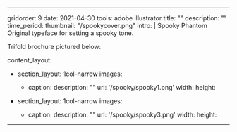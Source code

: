 ---

gridorder: 9
date: 2021-04-30
tools: adobe illustrator
title: ""
description: ""
time_period:
thumbnail: "/spookycover.png"
intro: |
 Spooky Phantom <br>
 Original typeface for setting a spooky tone. <br>

 Trifold brochure pictured below:

content_layout:
  - section_layout: 1col-narrow
    images:
      - caption:
        description: ""
        url: '/spooky/spooky1.png'
        width:
        height:
        
  - section_layout: 1col-narrow
    images:
      - caption:
        description: ""
        url: '/spooky/spooky3.png'
        width:
        height:

---